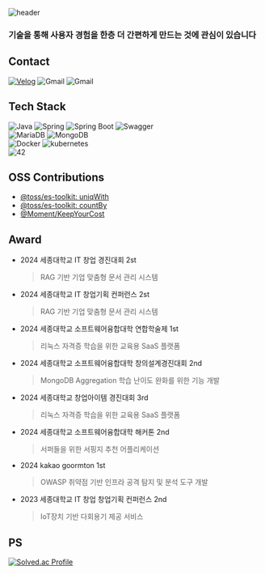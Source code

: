 ![header](https://capsule-render.vercel.app/api?type=Waving&height=200&color=gradient&text=JeongRae)

### 기술을 통해 사용자 경험을 한층 더 간편하게 만드는 것에 관심이 있습니다

## Contact
[![Velog](https://img.shields.io/badge/jrjr519-20C997?style=for-the-badge&logo=velog&logoColor=white)](https://velog.io/@jrjr519/posts)
![Gmail](https://img.shields.io/badge/jr-000000?style=for-the-badge&logo=notion&logoColor=white)
![Gmail](https://img.shields.io/badge/kkwjdfo-EA4335?style=for-the-badge&logo=gmail&logoColor=white)

## Tech Stack

![Java](https://img.shields.io/badge/Java-007396?&style=for-the-badge&logo=Java&logoColor=white)
![Spring](https://img.shields.io/badge/Spring-6DB33F?style=for-the-badge&logo=spring&logoColor=white)
![Spring Boot](https://img.shields.io/badge/SpringBoot-6DB33F?style=for-the-badge&logo=springboot&logoColor=white)
![Swagger](https://img.shields.io/badge/Swagger-85EA2D?style=for-the-badge&logo=swagger&logoColor=black)   
![MariaDB](https://img.shields.io/badge/MariaDB-1F305F?style=for-the-badge&logo=mariadbfoundation&logoColor=white)
![MongoDB](https://img.shields.io/badge/MongoDB-47A248?style=for-the-badge&logo=mongodb&logoColor=white)   
![Docker](https://img.shields.io/badge/Docker-2496ED?style=for-the-badge&logo=docker&logoColor=white)
![kubernetes](https://img.shields.io/badge/kubernetes-326CE5?style=for-the-badge&logo=kubernetes&logoColor=white)   
![42](https://img.shields.io/badge/42Seoul-000000?style=for-the-badge&logo=42&logoColor=white)

## OSS Contributions
- [@toss/es-toolkit: uniqWith](https://github.com/toss/es-toolkit/pull/1066)
- [@toss/es-toolkit: countBy](https://github.com/toss/es-toolkit/pull/1071)
- [@Moment/KeepYourCost](https://github.com/KeepYourCost)

## Award
- 2024 세종대학교 IT 창업 경진대회 2st  
  > RAG 기반 기업 맞춤형 문서 관리 시스템

- 2024 세종대학교 IT 창업기획 컨퍼런스 2st  
  > RAG 기반 기업 맞춤형 문서 관리 시스템

- 2024 세종대학교 소프트웨어융합대학 연합학술제 1st  
  > 리눅스 자격증 학습을 위한 교육용 SaaS 플랫폼

- 2024 세종대학교 소프트웨어융합대학 창의설계경진대회 2nd  
  > MongoDB Aggregation 학습 난이도 완화를 위한 기능 개발

- 2024 세종대학교 창업아이템 경진대회 3rd  
  > 리눅스 자격증 학습을 위한 교육용 SaaS 플랫폼

- 2024 세종대학교 소프트웨어융합대학 해커톤 2nd  
  > 서퍼들을 위한 서핑지 추천 어플리케이션

- 2024 kakao goormton 1st  
  > OWASP 취약점 기반 인프라 공격 탐지 및 분석 도구 개발

- 2023 세종대학교 IT 창업 창업기획 컨퍼런스 2nd  
  > IoT장치 기반 다회용기 제공 서비스


## PS

[![Solved.ac Profile](http://mazassumnida.wtf/api/v2/generate_badge?boj=kkwjdfo)](https://solved.ac/kkwjdfo/)

